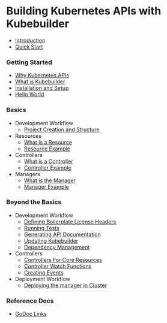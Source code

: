 # Building Kubernetes APIs with Kubebuilder

* [Introduction](README.md)
* [Quick Start](quick_start.md)

### Getting Started

* [Why Kubernetes APIs](getting_started/why_kubernetes.md)
* [What is Kubebuilder](getting_started/what_is_kubebuilder.md)
* [Installation and Setup](getting_started/installation_and_setup.md)
* [Hello World](getting_started/hello_world.md)

### Basics

* Development Workflow
  * [Project Creation and Structure](basics/project_creation_and_structure.md)
* Resources
  * [What is a Resource](basics/what_is_a_resource.md)
  * [Resource Example](basics/simple_resource.md)
* Controllers
  * [What is a Controller](basics/what_is_a_controller.md)
  * [Controller Example](basics/simple_controller.md)
* Managers
  * [What is the Manager](basics/what_is_the_controller_manager.md)
  * [Manager Example](basics/simple_controller_manager.md)

### Beyond the Basics
* Development Workflow
  * [Defining Boilerplate License Headers](beyond_basics/boilerplate.md)
  * [Running Tests](beyond_basics/running_tests.md)
  * [Generating API Documentation](beyond_basics/generating_documentation.md)
  * [Updating Kubebuilder](beyond_basics/upgrading_kubebuilder.md)
  * [Dependency Management](beyond_basics/dependencies.md)
* Controllers
  * [Controllers For Core Resources](beyond_basics/controllers_for_core_resources.md)
  * [Controller Watch Functions](beyond_basics/controller_watches.md)
  * [Creating Events](beyond_basics/creating_events.md)
* Deployment Workflow
  * [Deploying the manager in Cluster](beyond_basics/deploying_controller.md)

### Reference Docs
* [GoDoc Links](go_docs.md)
